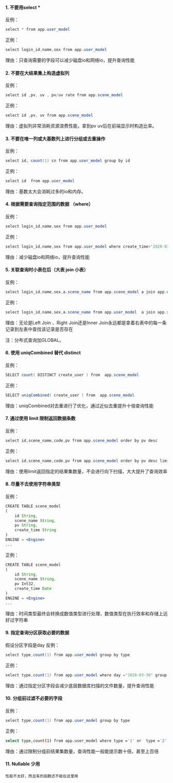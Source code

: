 #### 1. 不要用select *

反例：

```csharp
select * from app.user_model
```

正例：

```csharp
select login_id,name,sex from app.user_model
```

理由：只查询需要的字段可以减少磁盘io和网络io，提升查询性能

#### 2. 不要在大结果集上构造虚拟列

反例：

```csharp
select id ,pv, uv , pv/uv rate from app.scene_model
```

正例：

```csharp
select id ,pv, uv from app.scene_model
```

理由：虚拟列非常消耗资源浪费性能，拿到pv uv后在前端显示时构造比率。

#### 3. 不要在唯一列或大基数列上进行分组或去重操作

反例：

```csharp
select id, count(1) cn from app.user_model group by id
```

正例：

```csharp
select id  from app.user_model  
```

理由：基数太大会消耗过多的io和内存。

#### 4. 根据需要查询指定范围的数据 （where）

反例：

```csharp
select login_id,name,sex from app.user_model
```

正例：

```csharp
select login_id,name,sex from app.user_model where create_time>'2020-03-30'
```

理由：减少磁盘io和网络io，提升查询性能

#### 5. 关联查询时小表在后（大表 join 小表）

反例：

```csharp
select login_id,name,sex,a.scene_name from app.scene_model a join app.user_model b on a.create_user=b.id
```

正例：

```csharp
select login_id,name,sex,a.scene_name from app.user_model  a join app.scene_model  b on a.id=b.create_user
```

理由：无论是Left Join 、Right Join还是Inner Join永远都是拿着右表中的每一条记录到左表中查找该记录是否存在

注：分布式查询加GLOBAL。

#### 6. 使用 uniqCombined 替代 distinct

反例：

```csharp
SELECT count( DISTINCT create_user ) from  app.scene_model
```

正例：

```csharp
SELECT uniqCombined( create_user ) from  app.scene_model
```

理由：uniqCombined对去重进行了优化，通过近似去重提升十倍查询性能

#### 7. 通过使用 limit 限制返回数据条数

反例：

```csharp
select id,scene_name,code,pv from app.scene_model order by pv desc 
```

正例：

```csharp
select id,scene_name,code,pv from app.scene_model order by pv desc limit 100
```

理由：使用limit返回指定的结果集数量，不会进行向下扫描，大大提升了查询效率

#### 8. 尽量不去使用字符串类型

反例：

```jsx
CREATE TABLE scene_model
(
    id String,
    scene_name String,
    pv String,
    create_time String
)
ENGINE = <Engine>
... 
```

正例：

```jsx
CREATE TABLE scene_model
(
    id String,
    scene_name String,
    pv Int32,
    create_time Date
)
ENGINE = <Engine>
... 
```

理由：时间类型最终会转换成数值类型进行处理，数值类型在执行效率和存储上远好过字符串

#### 9. 指定查询分区获取必要的数据

假设分区字段是day
反例：

```csharp
select type,count(1) from app.user_model group by type
```

正例：

```csharp
select type,count(1) from app.user_model where day ='2020-03-30' group by type
```

理由：通过指定分区字段会减少底层数据库扫描的文件数量，提升查询性能

#### 10. 分组前过滤不必要的字段

反例：

```csharp
select type,count(1) from app.user_model group by type
```

正例：

```bash
select type,count(1) from app.user_model where type ='1' or  type ='2' group by type
```

理由：通过限制分组前结果集数量，查询性能一般能提示数十倍，甚至上百倍

#### 11. Nullable 少用

```
性能不太好，而且有的函数还不能在这里用
```

